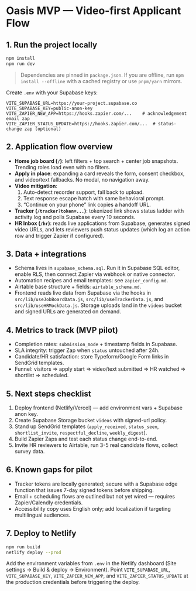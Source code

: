 # Oasis MVP — Video-first Applicant Flow

## 1. Run the project locally
```bash
npm install
npm run dev
```

> Dependencies are pinned in `package.json`. If you are offline, run `npm install --offline` with a cached registry or use `pnpm/yarn` mirrors.

Create `.env` with your Supabase keys:
```
VITE_SUPABASE_URL=https://your-project.supabase.co
VITE_SUPABASE_KEY=public-anon-key
VITE_ZAPIER_NEW_APP=https://hooks.zapier.com/...    # acknowledgement email zap
VITE_ZAPIER_STATUS_UPDATE=https://hooks.zapier.com/...  # status-change zap (optional)
```

## 2. Application flow overview
- **Home job board (`/`)**: left filters + top search + center job snapshots. Trending roles load even with no filters.
- **Apply in place**: expanding a card reveals the form, consent checkbox, and video/text fallbacks. No modal, no navigation away.
- **Video mitigation**:
  1. Auto-detect recorder support, fall back to upload.
  2. Text response escape hatch with same behavioral prompt.
  3. “Continue on your phone” link copies a handoff URL.
- **Tracker (`/tracker?token=...`)**: tokenized link shows status ladder with activity log and polls Supabase every 10 seconds.
- **HR Inbox (`/hr`)**: reads live applications from Supabase, generates signed video URLs, and lets reviewers push status updates (which log an action row and trigger Zapier if configured).

## 3. Data + integrations
- Schema lives in `supabase_schema.sql`. Run it in Supabase SQL editor, enable RLS, then connect Zapier via webhook or native connector.
- Automation recipes and email templates: see `zapier_config.md`.
- Airtable base structure + fields: `airtable_schema.md`.
- Frontend reads live data from Supabase via the hooks in `src/lib/useJobBoardData.js`, `src/lib/useTrackerData.js`, and `src/lib/useHRMockData.js`. Storage uploads land in the `videos` bucket and signed URLs are generated on demand.

## 4. Metrics to track (MVP pilot)
- Completion rates: `submission_mode` + timestamp fields in Supabase.
- SLA integrity: trigger Zap when `status` untouched after 24h.
- Candidate/HR satisfaction: store Typeform/Google Form links in SendGrid templates.
- Funnel: visitors ⇒ apply start ⇒ video/text submitted ⇒ HR watched ⇒ shortlist ⇒ scheduled.

## 5. Next steps checklist
1. Deploy frontend (Netlify/Vercel) — add environment vars + Supabase anon key.
2. Create Supabase Storage bucket `videos` with signed-url policy.
3. Stand up SendGrid templates (`apply_received`, `status_seen`, `shortlist_invite`, `respectful_decline`, `weekly_digest`).
4. Build Zapier Zaps and test each status change end-to-end.
5. Invite HR reviewers to Airtable, run 3-5 real candidate flows, collect survey data.

## 6. Known gaps for pilot
- Tracker tokens are locally generated; secure with a Supabase edge function that issues 7-day signed tokens before shipping.
- Email + scheduling flows are outlined but not yet wired — requires Zapier/Calendly credentials.
- Accessibility copy uses English only; add localization if targeting multilingual audiences.

## 7. Deploy to Netlify
```bash
npm run build
netlify deploy --prod
```

Add the environment variables from `.env` in the Netlify dashboard (Site settings → Build & deploy → Environment). Point `VITE_SUPABASE_URL`, `VITE_SUPABASE_KEY`, `VITE_ZAPIER_NEW_APP`, and `VITE_ZAPIER_STATUS_UPDATE` at the production credentials before triggering the deploy.
